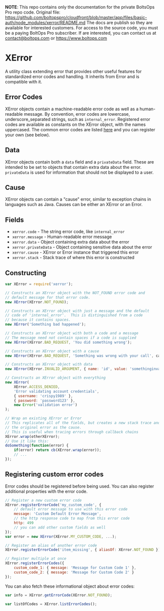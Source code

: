 <!-- note marker start -->
**NOTE**: This repo contains only the documentation for the private BoltsOps Pro repo code.
Original file: https://github.com/boltopspro/cloudfront/blob/master/app/files/basic-auth/node_modules/xerror/README.md
The docs are publish so they are available for interested customers.
For access to the source code, you must be a paying BoltOps Pro subscriber.
If are interested, you can contact us at contact@boltops.com or https://www.boltops.com

<!-- note marker end -->

# XError

A utility class extending error that provides other useful features for standardized
error codes and handling.  It inherits from Error and is compatible with it.

## Error Codes

XError objects contain a machine-readable error code as well as a human-readable message.  By convention,
error codes are lowercase, underscore_separated strings, such as `internal_error`.  Registered error
codes are available as constants on the XError object, with the names uppercased.  The common error
codes are listed [here](https://github.com/crispy1989/node-xerror/blob/master/common-error-codes.js)
and you can register your own (see below).

## Data

XError objects contain both a `data` field and a `privateData` field.  These are intended to be set to
objects that contain extra data about the error.  `privateData` is used for information that should
not be displayed to a user.

## Cause

XError objects can contain a "cause" error, similar to exception chains in languages such as Java.  Causes
can be either an XError or an Error.

## Fields

* `xerror.code` - The string error code, like `internal_error`
* `xerror.message` - Human-readable error message
* `xerror.data` - Object containing extra data about the error
* `xerror.privateData` - Object containing sensitive data about the error
* `xerror.cause` - XError or Error instance that triggered this error
* `xerror.stack` - Stack trace of where this error is constructed

## Constructing

````javascript
var XError = require('xerror');

// Constructs an XError object with the NOT_FOUND error code and
// default message for that error code.
new XError(XError.NOT_FOUND);

// Constructs an XError object with just a message and the default
// code of 'internal_error'.  This is distinguished from a code
// because it contains spaces.
new XError('Something bad happened');

// Constructs an XError object with both a code and a message
// The message need not contain spaces if a code is supplied
new XError(XError.BAD_REQUEST, 'You did something wrong');

// Constructs an XError object with a cause
new XError(XError.BAD_REQUEST, 'Something was wrong with your call', causeError);

// Constructs an XError object with data
new XError(XError.INVALID_ARGUMENT, { name: 'id', value: 'somethinginvalid' });

// Constructs an XError object with everything
new XError(
	XError.ACCESS_DENIED,
	'Error validating account credentials',
	{ username: 'crispy1989' },
	{ password: 'password123' },
	new Error('validation error')
);

// Wrap an existing XError or Error
// This replicates all of the fields, but creates a new stack trace and sets
// the original error as the cause.
// This is useful when tracing errors through callback chains
XError.wrap(otherXError);
// Use it like this:
doSomething(function(error) {
	if(error) return cb(XError.wrap(error));
	// ...
});
````

## Registering custom error codes

Error codes should be registered before being used.  You can also register additional properties with the error code.

````javascript
// Register a new custom error code
XError.registerErrorCode('my_custom_code', {
	// default error message to use with this error code
	message: 'Custom Default Error Message',
	// the http response code to map from this error code
	http: 499
	// you can add other custom fields as well
});
var error = new XError(XError.MY_CUSTOM_CODE, ...);

// Register an alias of another error code
XError.registerErrorCode('item_missing', { aliasOf: XError.NOT_FOUND });

// Register multiple at once
XError.registerErrorCodes({
	custom_code_1: { message: 'Message for Custom Code 1' },
	custom_code_2: { message: 'Message for Custom Code 2' }
});
````

You can also fetch these informational object about error codes:

````javascript
var info = XError.getErrorCode(XError.NOT_FOUND);

var listOfCodes = XError.listErrorCodes();
````

